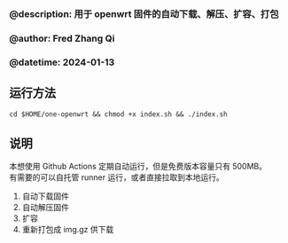### @description: 用于 openwrt 固件的自动下载、解压、扩容、打包

### @author: Fred Zhang Qi

### @datetime: 2024-01-13

## 运行方法

`cd $HOME/one-openwrt && chmod +x index.sh && ./index.sh`

## 说明

本想使用 Github Actions 定期自动运行，但是免费版本容量只有 500MB。  
有需要的可以自托管 runner 运行，或者直接拉取到本地运行。

1. 自动下载固件
2. 自动解压固件
3. 扩容
4. 重新打包成 img.gz 供下载
